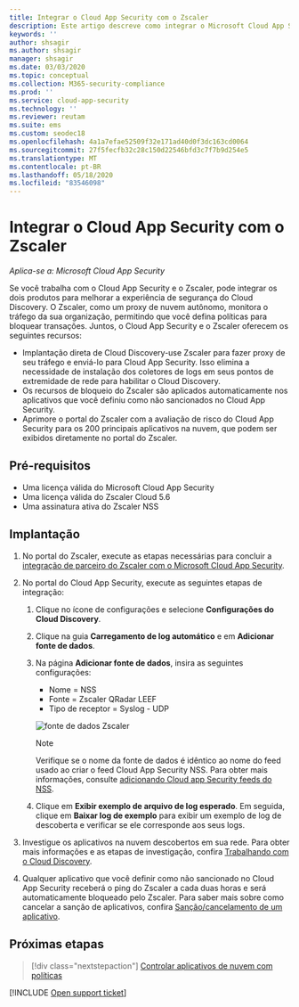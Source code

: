 ```yaml
---
title: Integrar o Cloud App Security com o Zscaler
description: Este artigo descreve como integrar o Microsoft Cloud App Security ao Zscaler para habilitar o Cloud Discovery contínuo e o bloqueio automatizado de aplicativos não sancionados.
keywords: ''
author: shsagir
ms.author: shsagir
manager: shsagir
ms.date: 03/03/2020
ms.topic: conceptual
ms.collection: M365-security-compliance
ms.prod: ''
ms.service: cloud-app-security
ms.technology: ''
ms.reviewer: reutam
ms.suite: ems
ms.custom: seodec18
ms.openlocfilehash: 4a1a7efae52509f32e171ad40d0f3dc163cd0064
ms.sourcegitcommit: 27f5fecfb32c28c150d22546bfd3c7f7b9d254e5
ms.translationtype: MT
ms.contentlocale: pt-BR
ms.lasthandoff: 05/18/2020
ms.locfileid: "83546098"
---
```

# <a name="integrate-cloud-app-security-with-zscaler"></a>Integrar o Cloud App Security com o Zscaler

*Aplica-se a: Microsoft Cloud App Security*

Se você trabalha com o Cloud App Security e o Zscaler, pode integrar os dois produtos para melhorar a experiência de segurança do Cloud Discovery. O Zscaler, como um proxy de nuvem autônomo, monitora o tráfego da sua organização, permitindo que você defina políticas para bloquear transações. Juntos, o Cloud App Security e o Zscaler oferecem os seguintes recursos:

- Implantação direta de Cloud Discovery-use Zscaler para fazer proxy de seu tráfego e enviá-lo para Cloud App Security. Isso elimina a necessidade de instalação dos coletores de logs em seus pontos de extremidade de rede para habilitar o Cloud Discovery.
- Os recursos de bloqueio do Zscaler são aplicados automaticamente nos aplicativos que você definiu como não sancionados no Cloud App Security.
- Aprimore o portal do Zscaler com a avaliação de risco do Cloud App Security para os 200 principais aplicativos na nuvem, que podem ser exibidos diretamente no portal do Zscaler.

## <a name="prerequisites"></a>Pré-requisitos

- Uma licença válida do Microsoft Cloud App Security
- Uma licença válida do Zscaler Cloud 5.6
- Uma assinatura ativa do Zscaler NSS

## <a name="deployment"></a>Implantação

1. No portal do Zscaler, execute as etapas necessárias para concluir a [integração de parceiro do Zscaler com o Microsoft Cloud App Security](https://help.zscaler.com/zia/configuring-mcas-integration).
2. No portal do Cloud App Security, execute as seguintes etapas de integração:
    1. Clique no ícone de configurações e selecione **Configurações do Cloud Discovery**.
    2. Clique na guia **Carregamento de log automático** e em **Adicionar fonte de dados**.
    3. Na página **Adicionar fonte de dados**, insira as seguintes configurações:

        - Nome = NSS
        - Fonte = Zscaler QRadar LEEF
        - Tipo de receptor = Syslog - UDP

        ![fonte de dados Zscaler](media/data-source-zscaler.png)

        > [!NOTE]
        > Verifique se o nome da fonte de dados é idêntico ao nome do feed usado ao criar o feed Cloud App Security NSS. Para obter mais informações, consulte [adicionando Cloud app Security feeds do NSS](https://help.zscaler.com/zia/adding-mcas-nss-feeds).

    4. Clique em **Exibir exemplo de arquivo de log esperado**. Em seguida, clique em **Baixar log de exemplo** para exibir um exemplo de log de descoberta e verificar se ele corresponde aos seus logs.<br />

3. Investigue os aplicativos na nuvem descobertos em sua rede. Para obter mais informações e as etapas de investigação, confira [Trabalhando com o Cloud Discovery](working-with-cloud-discovery-data.md).

4. Qualquer aplicativo que você definir como não sancionado no Cloud App Security receberá o ping do Zscaler a cada duas horas e será automaticamente bloqueado pelo Zscaler. Para saber mais sobre como cancelar a sanção de aplicativos, confira [Sanção/cancelamento de um aplicativo](governance-discovery.md#BKMK_SanctionApp).

## <a name="next-steps"></a>Próximas etapas

> [!div class="nextstepaction"]
> [Controlar aplicativos de nuvem com políticas](control-cloud-apps-with-policies.md)

[!INCLUDE [Open support ticket](includes/support.md)]
